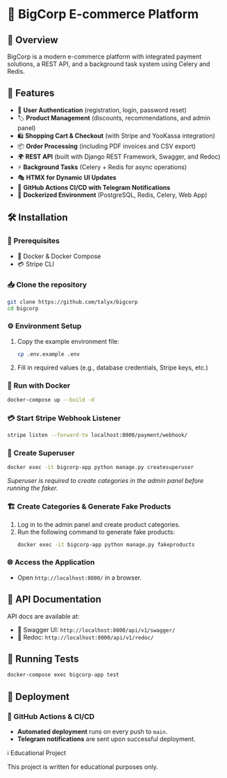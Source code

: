 # 🛒 BigCorp E-commerce Platform

## 📌 Overview
BigCorp is a modern e-commerce platform with integrated payment solutions, a REST API, and a background task system using Celery and Redis.

## 🚀 Features
- 🔐 **User Authentication** (registration, login, password reset)
- 🏷 **Product Management** (discounts, recommendations, and admin panel)
- 🛍 **Shopping Cart & Checkout** (with Stripe and YooKassa integration)
- 📦 **Order Processing** (including PDF invoices and CSV export)
- 🌍 **REST API** (built with Django REST Framework, Swagger, and Redoc)
- ⚡ **Background Tasks** (Celery + Redis for async operations)
- 🎭 **HTMX for Dynamic UI Updates**
- 🤖 **GitHub Actions CI/CD with Telegram Notifications**
- 🐳 **Dockerized Environment** (PostgreSQL, Redis, Celery, Web App)

## 🛠 Installation
### 📌 Prerequisites
- 🐳 Docker & Docker Compose
- 💳 Stripe CLI

### 📥 Clone the repository
```sh
git clone https://github.com/talyx/bigcorp
cd bigcorp
```

### ⚙️ Environment Setup
1. Copy the example environment file:
   ```sh
   cp .env.example .env
   ```
2. Fill in required values (e.g., database credentials, Stripe keys, etc.)

### 🐳 Run with Docker
```sh
docker-compose up --build -d
```

### 💳 Start Stripe Webhook Listener
```sh
stripe listen --forward-to localhost:8000/payment/webhook/
```

### 🔑 Create Superuser
```sh
docker exec -it bigcorp-app python manage.py createsuperuser
```
*Superuser is required to create categories in the admin panel before running the faker.*

### 🏗 Create Categories & Generate Fake Products
1. Log in to the admin panel and create product categories.
2. Run the following command to generate fake products:
   ```sh
   docker exec -it bigcorp-app python manage.py fakeproducts
   ```

### 🌐 Access the Application
- Open `http://localhost:8000/` in a browser.

## 📖 API Documentation
API docs are available at:
- 📜 Swagger UI: `http://localhost:8000/api/v1/swagger/`
- 📕 Redoc: `http://localhost:8000/api/v1/redoc/`

## 🧪 Running Tests
```sh
docker-compose exec bigcorp-app test
```

## 🚀 Deployment
### 🤖 GitHub Actions & CI/CD
- **Automated deployment** runs on every push to `main`.
- **Telegram notifications** are sent upon successful deployment.

ℹ️ Educational Project

This project is written for educational purposes only.

